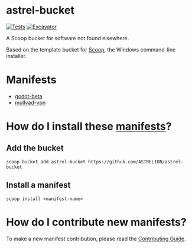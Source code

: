 # astrel-bucket

[![Tests](https://github.com/ASTRELION/astrel-bucket/actions/workflows/ci.yml/badge.svg)](https://github.com/ASTRELION/astrel-bucket/actions/workflows/ci.yml)
[![Excavator](https://github.com/ASTRELION/astrel-bucket/actions/workflows/excavator.yml/badge.svg)](https://github.com/ASTRELION/astrel-bucket/actions/workflows/excavator.yml)

A Scoop bucket for software not found elsewhere.

Based on the template bucket for [Scoop](https://scoop.sh), the Windows command-line installer.

# Manifests

- [godot-beta](./bucket/godot-beta.json)
- [mullvad-vpn](./bucket/mullvad-vpn.json)

# How do I install these [manifests](#manifests)?

## Add the bucket

```
scoop bucket add astrel-bucket https://github.com/ASTRELION/astrel-bucket
```

## Install a manifest

```
scoop install <manifest-name>
```

# How do I contribute new manifests?

To make a new manifest contribution, please read the [Contributing Guide](https://github.com/ScoopInstaller/.github/blob/main/.github/CONTRIBUTING.md).
